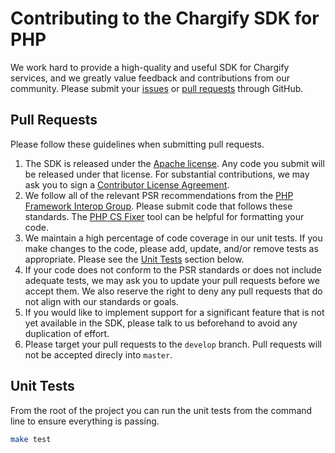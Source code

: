 # Contributing to the Chargify SDK for PHP

We work hard to provide a high-quality and useful SDK for Chargify services, and
we greatly value feedback and contributions from our community. Please submit
your [issues][issues] or [pull requests][pull-requests] through GitHub.

## Pull Requests

Please follow these guidelines when submitting pull requests.

1. The SDK is released under the [Apache license][license]. Any code you submit
   will be released under that license. For substantial contributions, we may
   ask you to sign a [Contributor License Agreement][cla].
1. We follow all of the relevant PSR recommendations from the [PHP Framework
   Interop Group][php-fig]. Please submit code that follows these standards.
   The [PHP CS Fixer][cs-fixer] tool can be helpful for formatting your code.
1. We maintain a high percentage of code coverage in our unit tests. If you make
   changes to the code, please add, update, and/or remove tests as appropriate.
   Please see the [Unit Tests](unit-tests) section below.
1. If your code does not conform to the PSR standards or does not include
   adequate tests, we may ask you to update your pull requests before we accept
   them. We also reserve the right to deny any pull requests that do not align
   with our standards or goals.
1. If you would like to implement support for a significant feature that is not
   yet available in the SDK, please talk to us beforehand to avoid any
   duplication of effort.
1. Please target your pull requests to the `develop` branch. Pull requests will 
   not be accepted direcly into `master`.

## Unit Tests

From the root of the project you can run the unit tests from the command line to 
ensure everything is passing.

```bash
make test
```

[issues]: https://github.com/chargely/chargify-sdk-php/issues
[pull-requests]: https://github.com/chargely/chargify-sdk-php/pulls
[license]: https://github.com/chargely/chargify-sdk-php/blob/master/LICENSE.md
[cla]: ../CLA.txt
[php-fig]: http://php-fig.org
[cs-fixer]: http://cs.sensiolabs.org/